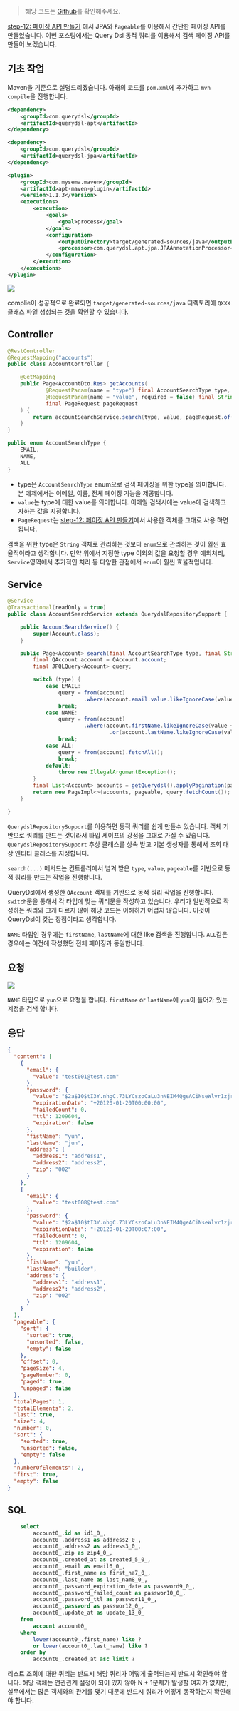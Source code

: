 > 해당 코드는 [Github](https://github.com/cheese10yun/spring-jpa-best-practices)를 확인해주세요.


[step-12: 페이징 API 만들기](https://github.com/cheese10yun/spring-jpa-best-practices/blob/master/doc/step-12.md) 에서 JPA와 `Pageable`를 이용해서 간단한 페이징 API를 만들었습니다. 이번 포스팅에서는 Query Dsl 동적 쿼리를 이용해서 검색 페이징 API를 만들어 보겠습니다.

## 기초 작업

Maven을 기준으로 설명드리겠습니다. 아래의 코드를 `pom.xml`에 추가하고 `mvn compile`을 진행합니다.
```xml
<dependency>
    <groupId>com.querydsl</groupId>
    <artifactId>querydsl-apt</artifactId>
</dependency>

<dependency>
    <groupId>com.querydsl</groupId>
    <artifactId>querydsl-jpa</artifactId>
</dependency>

<plugin>
    <groupId>com.mysema.maven</groupId>
    <artifactId>apt-maven-plugin</artifactId>
    <version>1.1.3</version>
    <executions>
        <execution>
            <goals>
                <goal>process</goal>
            </goals>
            <configuration>
                <outputDirectory>target/generated-sources/java</outputDirectory>
                <processor>com.querydsl.apt.jpa.JPAAnnotationProcessor</processor>
            </configuration>
        </execution>
    </executions>
</plugin>
```


![](https://github.com/cheese10yun/spring-jpa-best-practices/raw/master/images/querydsl-path.png)

complie이 성공적으로 완료되면 `target/generated-sources/java` 디렉토리에 `QXXX` 클래스 파일 생성되는 것을 확인할 수 있습니다.




## Controller
```java
@RestController
@RequestMapping("accounts")
public class AccountController {

    @GetMapping
    public Page<AccountDto.Res> getAccounts(
            @RequestParam(name = "type") final AccountSearchType type,
            @RequestParam(name = "value", required = false) final String value,
            final PageRequest pageRequest
    ) {
        return accountSearchService.search(type, value, pageRequest.of()).map(AccountDto.Res::new);
    }
}

public enum AccountSearchType {
    EMAIL,
    NAME,
    ALL
}
```
* type은 `AccountSearchType` enum으로 검색 페이징을 위한 type을 의미합니다. 본 예제에서는 이메일, 이름, 전체 페이징 기능을 제공합니다. 
* `value`는 type에 대한 value를 의미합니다. 이메일 검색시에는 value에 검색하고자하는 값을 지정합니다.
* `PageRequest`는 [step-12: 페이징 API 만들기](https://github.com/cheese10yun/spring-jpa-best-practices/blob/master/doc/step-12.md)에서 사용한 객체를 그대로 사용 하면 됩니다.


검색을 위한 type은 `String` 객체로 관리하는 것보다 `enum`으로 관리하는 것이 훨씬 효율적이라고 생각합니다. 만약 위에서 지정한 type 이외의 값을 요청할 경우 예외처리, `Service`영역에서 추가적인 처리 등 다양한 관점에서 `enum`이 훨씬 효율적입니다.

## Service
```java
@Service
@Transactional(readOnly = true)
public class AccountSearchService extends QuerydslRepositorySupport {

    public AccountSearchService() {
        super(Account.class);
    }

    public Page<Account> search(final AccountSearchType type, final String value, final Pageable pageable) {
        final QAccount account = QAccount.account;
        final JPQLQuery<Account> query;

        switch (type) {
            case EMAIL:
                query = from(account)
                        .where(account.email.value.likeIgnoreCase(value + "%"));
                break;
            case NAME:
                query = from(account)
                        .where(account.firstName.likeIgnoreCase(value + "%")
                                .or(account.lastName.likeIgnoreCase(value + "%")));
                break;
            case ALL:
                query = from(account).fetchAll();
                break;
            default:
                throw new IllegalArgumentException();
        }
        final List<Account> accounts = getQuerydsl().applyPagination(pageable, query).fetch();
        return new PageImpl<>(accounts, pageable, query.fetchCount());
    }

}
```
`QuerydslRepositorySupport`를 이용하면 동적 쿼리를 쉽게 만들수 있습니다. 객체 기반으로 쿼리를 만드는 것이라서 타입 세이프의 강점을 그대로 가질 수 있습니다. `QuerydslRepositorySupport` 추상 클래스를 상속 받고 기본 생성자를 통해서 조회 대상 엔티티 클래스를 지정합니다.


`search(...)` 메서드는 컨트롤러에서 넘겨 받은 `type`, `value`, `pageable`를 기반으로 동적 쿼리를 만드는 작업을 진행합니다.

QueryDsl에서 생성한 `QAccount` 객체를 기반으로 동적 쿼리 작업을 진행합니다. `switch`문을 통해서 각 타입에 맞는 쿼리문을 작성하고 있습니다. 우리가 일반적으로 작성하는 쿼리와 크게 다르지 않아 해당 코드는 이해하기 어렵지 않습니다. 이것이 QueryDsl이 갖는 장점이라고 생각합니다. 

`NAME` 타입인 경우에는 `firstName`, `lastName`에 대한 like 검색을 진행합니다. `ALL`같은 경우에는 이전에 작성했던 전체 페이징과 동일합니다. 

## 요청
![](https://github.com/cheese10yun/spring-jpa-best-practices/raw/master/images/search-paging.png)

`NAME` 타입으로 `yun`으로 요청을 합니다. `firstName` or `lastName`에 `yun`이 들어가 있는 계정을 검색 합니다.

## 응답
```json
{
  "content": [
    {
      "email": {
        "value": "test001@test.com"
      },
      "password": {
        "value": "$2a$10$tI3Y.nhgC.73LYCszoCaLu3nNEIM4QgeACiNseWlvr1zjrV5NCCs6",
        "expirationDate": "+20120-01-20T00:00:00",
        "failedCount": 0,
        "ttl": 1209604,
        "expiration": false
      },
      "fistName": "yun",
      "lastName": "jun",
      "address": {
        "address1": "address1",
        "address2": "address2",
        "zip": "002"
      }
    },
    {
      "email": {
        "value": "test008@test.com"
      },
      "password": {
        "value": "$2a$10$tI3Y.nhgC.73LYCszoCaLu3nNEIM4QgeACiNseWlvr1zjrV5NCCs6",
        "expirationDate": "+20120-01-20T00:07:00",
        "failedCount": 0,
        "ttl": 1209604,
        "expiration": false
      },
      "fistName": "yun",
      "lastName": "builder",
      "address": {
        "address1": "address1",
        "address2": "address2",
        "zip": "002"
      }
    }
  ],
  "pageable": {
    "sort": {
      "sorted": true,
      "unsorted": false,
      "empty": false
    },
    "offset": 0,
    "pageSize": 4,
    "pageNumber": 0,
    "paged": true,
    "unpaged": false
  },
  "totalPages": 1,
  "totalElements": 2,
  "last": true,
  "size": 4,
  "number": 0,
  "sort": {
    "sorted": true,
    "unsorted": false,
    "empty": false
  },
  "numberOfElements": 2,
  "first": true,
  "empty": false
}
```

## SQL

```sql
    select
        account0_.id as id1_0_,
        account0_.address1 as address2_0_,
        account0_.address2 as address3_0_,
        account0_.zip as zip4_0_,
        account0_.created_at as created_5_0_,
        account0_.email as email6_0_,
        account0_.first_name as first_na7_0_,
        account0_.last_name as last_nam8_0_,
        account0_.password_expiration_date as password9_0_,
        account0_.password_failed_count as passwor10_0_,
        account0_.password_ttl as passwor11_0_,
        account0_.password as passwor12_0_,
        account0_.update_at as update_13_0_ 
    from
        account account0_ 
    where
        lower(account0_.first_name) like ? 
        or lower(account0_.last_name) like ? 
    order by
        account0_.created_at asc limit ?
```

리스트 조회에 대한 쿼리는 반드시 해당 쿼리가 어떻게 출력되는지 반드시 확인해야 합니다. 해당 객체는 연관관계 설정이 되어 있지 않아 N + 1문제가 발생할 여지가 없지만, 실무에서는 많은 객체와의 관계를 맺기 때문에 반드시 쿼리가 어떻게 동작하는지 확인해야 합니다.